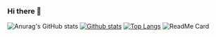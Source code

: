 ### Hi there 👋

<!--
**bdjdndn/bdjdndn** is a ✨ _special_ ✨ repository because its `README.md` (this file) appears on your GitHub profile.

Here are some ideas to get you started:

- 🔭 I’m currently working on ...
- 🌱 I’m currently learning ...
- 👯 I’m looking to collaborate on ...
- 🤔 I’m looking for help with ...
- 💬 Ask me about ...
- 📫 How to reach me: ...
- 😄 Pronouns: ...
- ⚡ Fun fact: ...
-->
![Anurag's GitHub stats](https://github-readme-stats.vercel.app/api?username=bdjdndn&show_icons=true&theme=radical)
[![Github stats](https://github-readme-stats.vercel.app/api?username=bdjdndn&show_icons=true&include_all_commits=true)](https://github.com/bdjdndn/github-readme-stats)
[![Top Langs](https://github-readme-stats.vercel.app/api/top-langs/?username=bdjdndn&layout=compact)](https://github.com/bdjdndn/github-readme-stats)
![ReadMe Card](https://github-readme-stats.vercel.app/api/pin/?username=bdjdndn&repo=bdjdndn)
